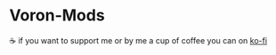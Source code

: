# Voron-Mods

☕ if you want to support me or by me a cup of coffee you can on [ko-fi](https://ko-fi.com/hiyoric3)